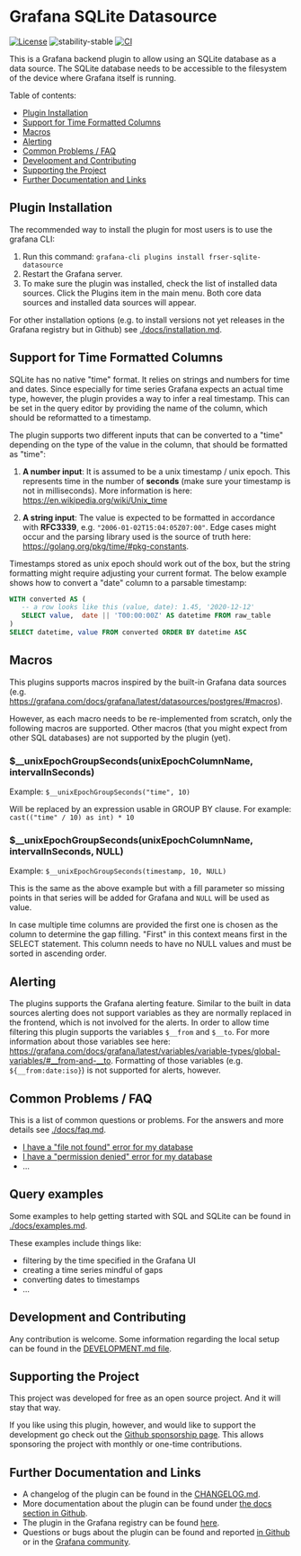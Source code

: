 # Grafana SQLite Datasource

[![License](https://img.shields.io/badge/License-Apache%202.0-blue.svg)](https://opensource.org/licenses/Apache-2.0)
![stability-stable](https://img.shields.io/badge/stability-stable-green.svg)
[![CI](https://github.com/fr-ser/grafana-sqlite-datasource/actions/workflows/ci_cd.yml/badge.svg)](https://github.com/fr-ser/grafana-sqlite-datasource/actions/workflows/ci_cd.yml)

This is a Grafana backend plugin to allow using an SQLite database as a data source.
The SQLite database needs to be accessible to the filesystem of the device where Grafana itself
is running.

Table of contents:

- [Plugin Installation](#plugin-installation)
- [Support for Time Formatted Columns](#support-for-time-formatted-columns)
- [Macros](#macros)
- [Alerting](#alerting)
- [Common Problems / FAQ](#common-problems---faq)
- [Development and Contributing](#development-and-contributing)
- [Supporting the Project](#supporting-the-project)
- [Further Documentation and Links](#further-documentation-and-links)

## Plugin Installation

The recommended way to install the plugin for most users is to use the grafana CLI:

1. Run this command: `grafana-cli plugins install frser-sqlite-datasource`
2. Restart the Grafana server.
3. To make sure the plugin was installed, check the list of installed data sources. Click the
   Plugins item in the main menu. Both core data sources and installed data sources will appear.

For other installation options (e.g. to install versions not yet releases in the Grafana registry but in Github) see
[./docs/installation.md](https://github.com/fr-ser/grafana-sqlite-datasource/blob/master/docs/installation.md).

## Support for Time Formatted Columns

SQLite has no native "time" format. It relies on strings and numbers for time and dates. Since
especially for time series Grafana expects an actual time type, however, the plugin provides a way
to infer a real timestamp. This can be set in the query editor by providing the name of the column,
which should be reformatted to a timestamp.

The plugin supports two different inputs that can be converted to a "time" depending on the type
of the value in the column, that should be formatted as "time":

1. **A number input**: It is assumed to be a unix timestamp / unix epoch. This represents time in
   the number of **seconds** (make sure your timestamp is not in milliseconds). More information is
   here: <https://en.wikipedia.org/wiki/Unix_time>

2. **A string input**: The value is expected to be formatted in accordance with **RFC3339**,
   e.g. `"2006-01-02T15:04:05Z07:00"`. Edge cases might occur and the parsing library used is the
   source of truth here: <https://golang.org/pkg/time/#pkg-constants>.

Timestamps stored as unix epoch should work out of the box, but the string formatting might require
adjusting your current format. The below example shows how to convert a "date" column to a parsable
timestamp:

```SQL
WITH converted AS (
   -- a row looks like this (value, date): 1.45, '2020-12-12'
   SELECT value,  date || 'T00:00:00Z' AS datetime FROM raw_table
)
SELECT datetime, value FROM converted ORDER BY datetime ASC
```

## Macros

This plugins supports macros inspired by the built-in Grafana data sources (e.g.
<https://grafana.com/docs/grafana/latest/datasources/postgres/#macros>).

However, as each macro needs to be re-implemented from scratch, only the following macros are
supported. Other macros (that you might expect from other SQL databases) are not supported by the
plugin (yet).

### $__unixEpochGroupSeconds(unixEpochColumnName, intervalInSeconds)

Example: `$__unixEpochGroupSeconds("time", 10)`

Will be replaced by an expression usable in GROUP BY clause. For example:
`cast(("time" / 10) as int) * 10`

### $__unixEpochGroupSeconds(unixEpochColumnName, intervalInSeconds, NULL)

Example: `$__unixEpochGroupSeconds(timestamp, 10, NULL)`

This is the same as the above example but with a fill parameter so missing points in that series
will be added for Grafana and `NULL` will be used as value.

In case multiple time columns are provided the first one is chosen as the column to determine the
gap filling. "First" in this context means first in the SELECT statement. This column needs to have
no NULL values and must be sorted in ascending order.

## Alerting

The plugins supports the Grafana alerting feature. Similar to the built in data sources alerting
does not support variables as they are normally replaced in the frontend, which is not involved
for the alerts. In order to allow time filtering this plugin supports the variables `$__from` and
`$__to`. For more information about those variables see here:
<https://grafana.com/docs/grafana/latest/variables/variable-types/global-variables/#__from-and-__to>.
Formatting of those variables (e.g. `${__from:date:iso}`) is not supported for alerts, however.

## Common Problems / FAQ

This is a list of common questions or problems. For the answers and more details see
[./docs/faq.md](https://github.com/fr-ser/grafana-sqlite-datasource/blob/master/docs/faq.md).

- [I have a "file not found" error for my database](https://github.com/fr-ser/grafana-sqlite-datasource/blob/master/docs/faq.md#i-have-a-file-not-found-error-for-my-database)
- [I have a "permission denied" error for my database](https://github.com/fr-ser/grafana-sqlite-datasource/blob/master/docs/faq.md#i-have-a-permission-denied-error-for-my-database)
- ...

## Query examples

Some examples to help getting started with SQL and SQLite can be found in
[./docs/examples.md](https://github.com/fr-ser/grafana-sqlite-datasource/blob/master/docs/examples.md).

These examples include things like:

- filtering by the time specified in the Grafana UI
- creating a time series mindful of gaps
- converting dates to timestamps
- ...

## Development and Contributing

Any contribution is welcome. Some information regarding the local setup can be found in the
[DEVELOPMENT.md file](https://github.com/fr-ser/grafana-sqlite-datasource/blob/master/DEVELOPMENT.md).

## Supporting the Project

This project was developed for free as an open source project. And it will stay that way.

If you like using this plugin, however, and would like to support the development go check out
the [Github sponsorship page](https://github.com/sponsors/fr-ser). This allows sponsoring the
project with monthly or one-time contributions.

## Further Documentation and Links

- A changelog of the plugin can be found in the [CHANGELOG.md](https://github.com/fr-ser/grafana-sqlite-datasource/blob/master/CHANGELOG.md).
- More documentation about the plugin can be found under [the docs section in Github](https://github.com/fr-ser/grafana-sqlite-datasource/blob/master/docs).
- The plugin in the Grafana registry can be found [here](https://grafana.com/grafana/plugins/frser-sqlite-datasource/).
- Questions or bugs about the plugin can be found and reported [in Github](https://github.com/fr-ser/grafana-sqlite-datasource/issues?q=) or in the [Grafana community](https://community.grafana.com/search?q=sqlite%20order%3Alatest).

